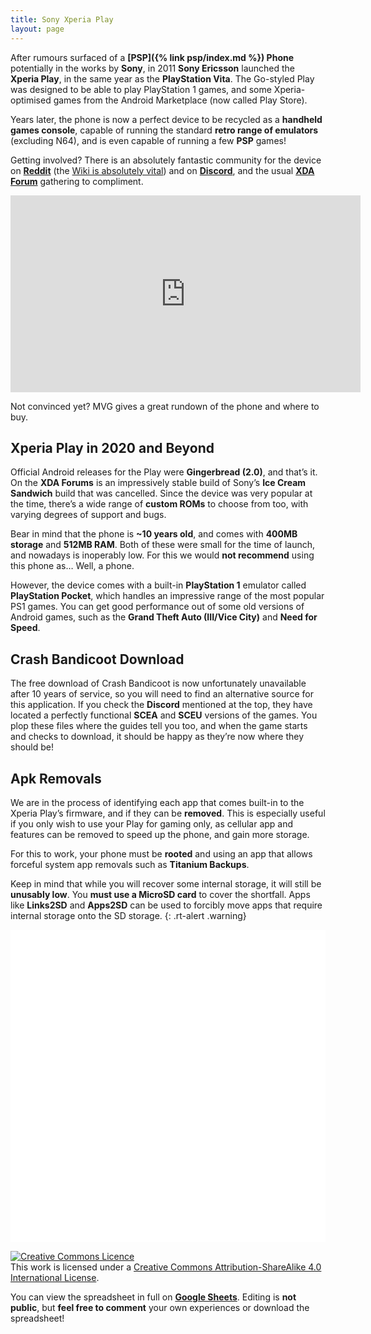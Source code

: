 ```yaml
---
title: Sony Xperia Play
layout: page
---
```


After rumours surfaced of a **[PSP]({% link psp/index.md %}) Phone** potentially in the works by **Sony**, in 2011 **Sony Ericsson** launched the **Xperia Play**, in the same year as the **PlayStation Vita**. The Go-styled Play was designed to be able to play PlayStation 1 games, and some Xperia-optimised games from the Android Marketplace (now called Play Store).

Years later, the phone is now a perfect device to be recycled as a **handheld games console**, capable of running the standard **retro range of emulators** (excluding N64), and is even capable of running a few **PSP** games!

Getting involved? There is an absolutely fantastic community for the device on **[Reddit](https://www.reddit.com/r/xperiaplay/)** (the [Wiki is absolutely vital](https://www.reddit.com/r/xperiaplay/wiki/index)) and on **[Discord](https://discord.gg/yZVtGEB)**, and the usual **[XDA Forum](https://forum.xda-developers.com/c/sony-ericsson-xperia-play.1090/)** gathering to compliment.

<iframe width="560" height="315" src="https://www.youtube-nocookie.com/embed/BGpt8E3YmNw" title="YouTube video player" frameborder="0" allow="accelerometer; autoplay; clipboard-write; encrypted-media; gyroscope; picture-in-picture" allowfullscreen></iframe>

Not convinced yet? MVG gives a great rundown of the phone and where to buy.

## Xperia Play in 2020 and Beyond

Official Android releases for the Play were **Gingerbread (2.0)**, and that’s it. On the **XDA Forums** is an impressively stable build of Sony’s **Ice Cream Sandwich** build that was cancelled. Since the device was very popular at the time, there’s a wide range of **custom ROMs** to choose from too, with varying degrees of support and bugs.

Bear in mind that the phone is **~10 years old**, and comes with **400MB storage** and **512MB RAM**. Both of these were small for the time of launch, and nowadays is inoperably low. For this we would **not recommend** using this phone as… Well, a phone.

However, the device comes with a built-in **PlayStation 1** emulator called **PlayStation Pocket**, which handles an impressive range of the most popular PS1 games. You can get good performance out of some old versions of Android games, such as the **Grand Theft Auto (III/Vice City)** and **Need for Speed**.

## Crash Bandicoot Download

The free download of Crash Bandicoot is now unfortunately unavailable after 10 years of service, so you will need to find an alternative source for this application. If you check the **Discord** mentioned at the top, they have located a perfectly functional **SCEA** and **SCEU** versions of the games. You plop these files where the guides tell you too, and when the game starts and checks to download, it should be happy as they’re now where they should be!

## Apk Removals

We are in the process of identifying each app that comes built-in to the Xperia Play’s firmware, and if they can be **removed**. This is especially useful if you only wish to use your Play for gaming only, as cellular app and features can be removed to speed up the phone, and gain more storage.

For this to work, your phone must be **rooted** and using an app that allows forceful system app removals such as **Titanium Backups**.

Keep in mind that while you will recover some internal storage, it will still be **unusably low**. You **must use a MicroSD card** to cover the shortfall. Apps like **Links2SD** and **Apps2SD** can be used to forcibly move apps that require internal storage onto the SD storage.
{: .rt-alert .warning}

<iframe style="background-color:#fff;border:0;width:100%;height:500px" data-src="https://docs.google.com/spreadsheets/d/e/2PACX-1vSXe7hXLp4xg-B-JXEHBCjofgYcAkZW6hxISIzbSNgmvw7PGADBHX5RoD0kXz-8DEHdc5-auTkkbi_Q/pubhtml?widget=true&amp;headers=false" class=" lazyloaded"></iframe>

[![Creative Commons Licence](https://i.creativecommons.org/l/by-sa/4.0/88x31.png)](https://creativecommons.org/licenses/by-sa/4.0/)  
This work is licensed under a [Creative Commons Attribution-ShareAlike 4.0 International License](https://creativecommons.org/licenses/by-sa/4.0/).

You can view the spreadsheet in full on [**Google Sheets**](https://docs.google.com/spreadsheets/d/1_3FNsTmxbK9tTgA_00solkN69TETRKL7GbYcspdp0Yk). Editing is **not public**, but **feel free to comment** your own experiences or download the spreadsheet!
